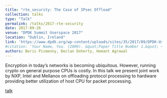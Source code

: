 ```yaml
---
title: "rte_security: The Case of IPsec Offload"
collection: talks
type: "Talk"
permalink: /talks/2017-rte-security
date: 2017-09-26
venue: "DPDK Summit Userspace 2017"
location: "Dublin, Ireland"
link: 'https://www.dpdk.org/wp-content/uploads/sites/35/2017/09/DPDK-Userspace2017-Day1-9-security-presentation.pdf'
#citation: 'Your Name, You. (2009). &quot;Paper Title Number 1.&quot; <i>Journal 1</i>. 1(1).'
authors: Boris Pismenny, Declan Doherty, Hemant Agrawal
---
```


Encryption in today’s networks is becoming ubiquitous. However, running crypto
on general purpose CPUs is costly. In this talk we present joint work by NXP,
Intel and Mellanox on offloading protocol processing to hardware providing
better utilization of host CPU for packet processing.

[talk](https://www.dpdk.org/wp-content/uploads/sites/35/2017/09/DPDK-Userspace2017-Day1-9-security-presentation.pdf)
